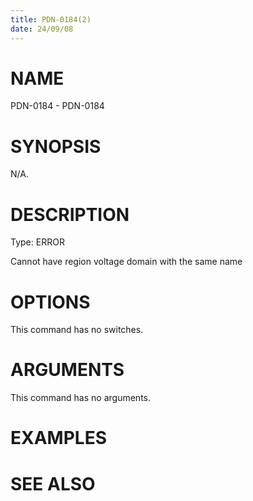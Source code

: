 ```yaml
---
title: PDN-0184(2)
date: 24/09/08
---
```


# NAME

PDN-0184 - PDN-0184

# SYNOPSIS

N/A.

# DESCRIPTION

Type: ERROR

Cannot have region voltage domain with the same name

# OPTIONS

This command has no switches.

# ARGUMENTS

This command has no arguments.

# EXAMPLES

# SEE ALSO

